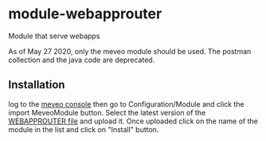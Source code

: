 # module-webapprouter
Module that serve webapps

As of May 27 2020, only the meveo module should be used. The postman collection and the java code are deprecated.

## Installation
log to the [meveo console](https://github.com/meveo-org/install) then go to Configuration/Module and click the import MeveoModule button.
Select the latest version of the [WEBAPPROUTER file](https://github.com/meveo-org/module-webapprouter/tree/master/meveo%20module) and upload it.
Once uploaded click on the name of the module in the list and click on "Install" button.  
